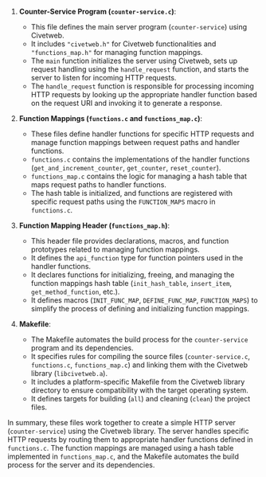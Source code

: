 1. **Counter-Service Program (`counter-service.c`)**:
   - This file defines the main server program (`counter-service`) using Civetweb.
   - It includes `"civetweb.h"` for Civetweb functionalities and `"functions_map.h"` for managing function mappings.
   - The `main` function initializes the server using Civetweb, sets up request handling using the `handle_request` function, and starts the server to listen for incoming HTTP requests.
   - The `handle_request` function is responsible for processing incoming HTTP requests by looking up the appropriate handler function based on the request URI and invoking it to generate a response.

2. **Function Mappings (`functions.c` and `functions_map.c`)**:
   - These files define handler functions for specific HTTP requests and manage function mappings between request paths and handler functions.
   - `functions.c` contains the implementations of the handler functions (`get_and_increment_counter`, `get_counter`, `reset_counter`).
   - `functions_map.c` contains the logic for managing a hash table that maps request paths to handler functions.
   - The hash table is initialized, and functions are registered with specific request paths using the `FUNCTION_MAPS` macro in `functions.c`.

3. **Function Mapping Header (`functions_map.h`)**:
   - This header file provides declarations, macros, and function prototypes related to managing function mappings.
   - It defines the `api_function` type for function pointers used in the handler functions.
   - It declares functions for initializing, freeing, and managing the function mappings hash table (`init_hash_table`, `insert_item`, `get_method_function`, etc.).
   - It defines macros (`INIT_FUNC_MAP`, `DEFINE_FUNC_MAP`, `FUNCTION_MAPS`) to simplify the process of defining and initializing function mappings.

4. **Makefile**:
   - The Makefile automates the build process for the `counter-service` program and its dependencies.
   - It specifies rules for compiling the source files (`counter-service.c`, `functions.c`, `functions_map.c`) and linking them with the Civetweb library (`libcivetweb.a`).
   - It includes a platform-specific Makefile from the Civetweb library directory to ensure compatibility with the target operating system.
   - It defines targets for building (`all`) and cleaning (`clean`) the project files.

In summary, these files work together to create a simple HTTP server (`counter-service`) using the Civetweb library. The server handles specific HTTP requests by routing them to appropriate handler functions defined in `functions.c`. The function mappings are managed using a hash table implemented in `functions_map.c`, and the Makefile automates the build process for the server and its dependencies.